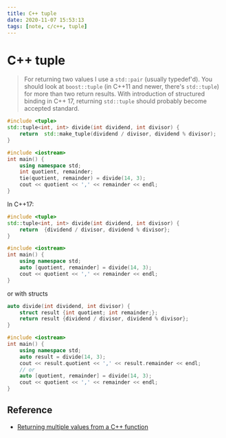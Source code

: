 ```yaml
---
title: C++ tuple
date: 2020-11-07 15:53:13
tags: [note, c/c++, tuple]
---
```


# C++ tuple
> For returning two values I use a `std::pair` (usually typedef'd). You should look at `boost::tuple` (in C\+\+11 and newer, there's `std::tuple`) for more than two return results.
> With introduction of structured binding in C\+\+ 17, returning `std::tuple` should probably become accepted standard.
<!--more-->

```c++
#include <tuple>
std::tuple<int, int> divide(int dividend, int divisor) {
    return  std::make_tuple(dividend / divisor, dividend % divisor);
}

#include <iostream>
int main() {
    using namespace std;
    int quotient, remainder;
    tie(quotient, remainder) = divide(14, 3);
    cout << quotient << ',' << remainder << endl;
}

```

In C++17:

```c++
#include <tuple>
std::tuple<int, int> divide(int dividend, int divisor) {
    return  {dividend / divisor, dividend % divisor};
}

#include <iostream>
int main() {
    using namespace std;
    auto [quotient, remainder] = divide(14, 3);
    cout << quotient << ',' << remainder << endl;
}
```

or with structs
```c++
auto divide(int dividend, int divisor) {
    struct result {int quotient; int remainder;};
    return result {dividend / divisor, dividend % divisor};
}

#include <iostream>
int main() {
    using namespace std;
    auto result = divide(14, 3);
    cout << result.quotient << ',' << result.remainder << endl;
    // or
    auto [quotient, remainder] = divide(14, 3);
    cout << quotient << ',' << remainder << endl;
}
```

## Reference
- [Returning multiple values from a C++ function](https://stackoverflow.com/questions/321068/returning-multiple-values-from-a-c-function)